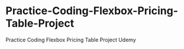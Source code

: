# Practice-Coding-Flexbox-Pricing-Table-Project
Practice Coding Flexbox Pricing Table Project Udemy
